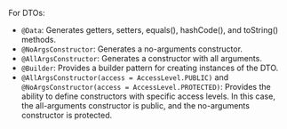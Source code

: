 For DTOs:

- `@Data`: Generates getters, setters, equals(), hashCode(), and toString() methods.
- `@NoArgsConstructor`: Generates a no-arguments constructor.
- `@AllArgsConstructor`: Generates a constructor with all arguments.
- `@Builder`: Provides a builder pattern for creating instances of the DTO.
- `@AllArgsConstructor(access = AccessLevel.PUBLIC)` and `@NoArgsConstructor(access = AccessLevel.PROTECTED)`: Provides
  the ability to define constructors with specific access levels. In this case, the all-arguments constructor is public,
  and the no-arguments constructor is protected.